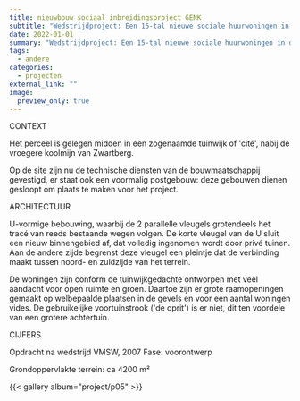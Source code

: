 ```yaml
---
title: nieuwbouw sociaal inbreidingsproject GENK
subtitle: "Wedstrijdproject: Een 15-tal nieuwe sociale huurwoningen in de tuinwijk Zwartberg-Noord."
date: 2022-01-01
summary: "Wedstrijdproject: Een 15-tal nieuwe sociale huurwoningen in de tuinwijk Zwartberg-Noord."
tags:
  - andere
categories:
  - projecten
external_link: ""
image:
  preview_only: true
---
```

<div class="row mt-4">
<div class="col-md-4 mb-3">
CONTEXT

Het perceel is gelegen midden in een zogenaamde tuinwijk of 'cité', nabij de vroegere koolmijn van Zwartberg.

Op de site zijn nu de technische diensten van de bouwmaatschappij gevestigd, er staat ook een voormalig postgebouw: deze gebouwen dienen gesloopt om plaats te maken voor het project.

ARCHITECTUUR

U-vormige bebouwing, waarbij de 2 parallelle vleugels grotendeels het tracé van reeds bestaande wegen volgen.
De korte vleugel van de U sluit een nieuw binnengebied af, dat volledig ingenomen wordt door privé tuinen. Aan de andere zijde begrenst deze vleugel een pleintje dat de verbinding maakt tussen noord- en zuidzijde van het terrein.

De woningen zijn conform de tuinwijkgedachte ontworpen met veel aandacht voor open ruimte en groen. Daartoe zijn er grote raamopeningen gemaakt op welbepaalde plaatsen in de gevels en voor een aantal woningen vides.
De gebruikelijke voortuinstrook ('de oprit') is er niet, dit ten voordele van een grotere achtertuin.

CIJFERS

Opdracht na wedstrijd VMSW, 2007
Fase: voorontwerp

Grondoppervlakte terrein: ca 4200 m²
</div>  
<div class="col-md-8">
{{< gallery album="project/p05" >}}
</div>  
</div>
